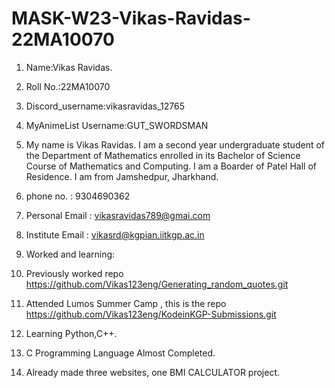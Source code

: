 # MASK-W23-Vikas-Ravidas-22MA10070
1. Name:Vikas Ravidas.
2. Roll No.:22MA10070
3. Discord_username:vikasravidas_12765
4. MyAnimeList Username:GUT_SWORDSMAN
5. My name is Vikas Ravidas. I am a second year undergraduate student of the Department of Mathematics enrolled in its Bachelor of Science Course of Mathematics and Computing. I am a Boarder of Patel Hall of Residence. I am from Jamshedpur, Jharkhand.
6. phone no. : 9304690362
7. Personal Email : vikasravidas789@gmai.com
8. Institute Email : vikasrd@kgpian.iitkgp.ac.in
   
10. Worked and learning:
11. Previously worked repo https://github.com/Vikas123eng/Generating_random_quotes.git
12. Attended Lumos Summer Camp , this is the repo https://github.com/Vikas123eng/KodeinKGP-Submissions.git
13. Learning Python,C++.
14. C Programming Language Almost Completed.
15. Already made three websites, one BMI CALCULATOR project.

    

